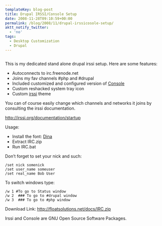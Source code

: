 ```yaml
---
templateKey: blog-post
title: Drupal IRSSI/Console Setup
date: 2008-11-28T09:10:59+00:00
permalink: /blog/2008/11/drupal-irssicosole-setup/
aktt_notify_twitter:
  - 'no'
tags:
  - Desktop Customization
  - Drupal
---
```

[<img class="aligncenter size-full wp-image-26" title="irc" src="/img/2008/11/irc.jpg" alt="" />](/img/2008/11/irc.jpg)

This is my dedicated stand alone drupal irssi setup. Here are some features:

  * Autoconnects to irc.freenode.net
  * Joins my fav channels #php and #drupal
  * Included customized and configured version of [Console](http://sourceforge.net/projects/console/)
  * Custom reshacked system tray icon
  * Custom [irssi](http://www.irssi.org/) theme

You can of course easily change which channels and networks it joins by consulting the irssi documentation.

<http://irssi.org/documentation/startup>

Usage:

  * Install the font: [Dina](http://www.donationcoder.com/Software/Jibz/Dina/index.html)
  * Extract IRC.zip
  * Run IRC.bat

Don&#8217;t forget to set your nick and such: 

    /set nick somenick
    /set user_name someuser
    /set real_name Bob User

To switch windows type:

    /w 1 #To go to Status window
    /w 2  ### To go to #drupal window
    /w 3  ### To go to #php window

Download Link: <http://floatsolutions.net/docs/IRC.zip>

Irssi and Console are GNU Open Source Software Packages.